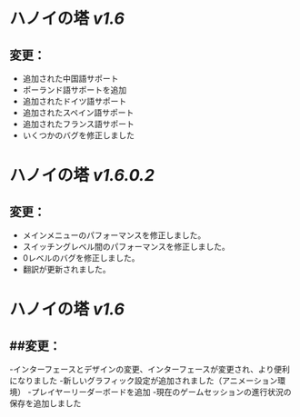 #  **ハノイの塔** *v1.6* 

## 変更：
- 追加された中国語サポート
- ポーランド語サポートを追加
- 追加されたドイツ語サポート
- 追加されたスペイン語サポート
- 追加されたフランス語サポート
- いくつかのバグを修正しました

# **ハノイの塔** *v1.6.0.2*

## 変更：
- メインメニューのパフォーマンスを修正しました。
- スイッチングレベル間のパフォーマンスを修正しました。
- 0レベルのバグを修正しました。
- 翻訳が更新されました。

#  **ハノイの塔** *v1.6* 

## ##変更：
-インターフェースとデザインの変更、インターフェースが変更され、より便利になりました
-新しいグラフィック設定が追加されました（アニメーション環境）
-プレイヤーリーダーボードを追加
-現在のゲームセッションの進行状況の保存を追加しました
